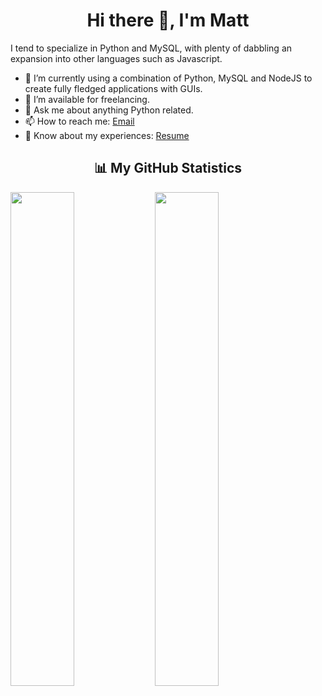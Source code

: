 <h1 align="center">Hi there 👋, I'm Matt</h1>

I tend to specialize in Python and MySQL, with plenty of dabbling an expansion into other languages such as Javascript.

- 🌱 I’m currently using a combination of Python, MySQL and NodeJS to create fully fledged applications with GUIs.
- 🤝 I’m available for freelancing.
- 💬 Ask me about anything Python related.
- 📫 How to reach me: [Email](mailto:matthewinwards@hotmail.co.uk)
- 📄 Know about my experiences: [Resume](https://m-inwards.github.io/)

<h2  align="center">📊 My GitHub Statistics</h2>
<div float="left">
  <img align="center" width="45%" src="https://github-readme-stats.vercel.app/api?username=m-inwards&count_private=true&show_icons=true&theme=dark" />
  <img align="center" width="45%" src="https://github-readme-stats.vercel.app/api/top-langs/?username=m-inwards&theme=dark&layout=compact" />
</div>
